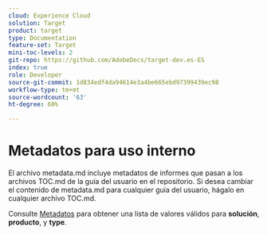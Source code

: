 ```yaml
---
cloud: Experience Cloud
solution: Target
product: target
type: Documentation
feature-set: Target
mini-toc-levels: 2
git-repo: https://github.com/AdobeDocs/target-dev.es-ES
index: true
role: Developer
source-git-commit: 1d834edf4da94614e3a4be665ebd97399439ec98
workflow-type: tm+mt
source-wordcount: '63'
ht-degree: 60%

---
```



# Metadatos para uso interno

El archivo metadata.md incluye metadatos de informes que pasan a los archivos TOC.md de la guía del usuario en el repositorio. Si desea cambiar el contenido de metadata.md para cualquier guía del usuario, hágalo en cualquier archivo TOC.md.

Consulte [Metadatos](https://experienceleague.adobe.com/docs/authoring-guide-exl/using/editing/user-guide-setup/metadata.html) para obtener una lista de valores válidos para **solución**, **producto**, y **type**.
